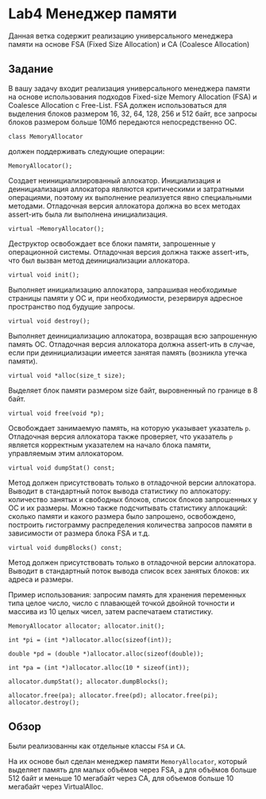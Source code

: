 # Lab4 Менеджер памяти

Данная ветка содержит реализацию универсального менеджера памяти на основе FSA (Fixed Size Allocation) и CA (Coalesce Allocation)

## Задание 

В вашу задачу входит реализация универсального менеджера памяти на основе использования подходов Fixed-size Memory Allocation (FSA) и Coalesce Allocation с Free-List. 
FSA должен использоваться для выделения блоков размером 16, 32, 64, 128, 256 и 512 байт, все запросы блоков размером больше 10Мб передаются непосредственно ОС.
```
class MemoryAllocator
```
должен поддерживать следующие операции:
```
MemoryAllocator();
```
Создает неинициализированный аллокатор. Инициализация и деинициализация аллокатора являются критическими и затратными операциями, поэтому их выполнение реализуется явно специальными методами. 
Отладочная версия аллокатора должна во всех методах assert-ить была ли выполнена инициализация.
```
virtual ~MemoryAllocator();
```
Деструктор освобождает все блоки памяти, запрошенные у операционной системы. 
Отладочная версия должна также assert-ить, что был вызван метод деинициализации аллокатора.
```
virtual void init();
```
Выполняет инициализацию аллокатора, запрашивая необходимые страницы памяти у ОС и, при необходимости, резервируя адресное пространство под будущие запросы.
```
virtual void destroy();
```
Выполняет деинициализацию аллокатора, возвращая всю запрошенную память ОС. 
Отладочная версия аллокатора должна assert-ить в случае, если при деинициализации имеется занятая память (возникла утечка памяти).
```
virtual void *alloc(size_t size);
```
Выделяет блок памяти размером size байт, выровненный по границе в 8 байт.
```
virtual void free(void *p);
```
Освобождает занимаемую память, на которую указывает указатель `p`. 
Отладочная версия аллокатора также проверяет, что указатель `p` является корректным указателем на начало блока памяти, управляемым этим аллокатором.
```
virtual void dumpStat() const;
```
Метод должен присутствовать только в отладочной версии аллокатора. 
Выводит в стандартный поток вывода статистику по аллокатору: количество занятых и свободных блоков, список блоков запрошенных у ОС и их размеры. Можно также подсчитывать статистику аллокаций: сколько памяти и какого размера было запрошено, освобождено, построить гистограмму распределения количества запросов памяти в зависимости от размера блока FSA и т.д.
```
virtual void dumpBlocks() const;
```
Метод должен присутствовать только в отладочной версии аллокатора. 
Выводит в стандартный поток вывода список всех занятых блоков: их адреса и размеры.

Пример использования: запросим память для хранения переменных типа целое число, число с плавающей точкой двойной точности и массива из 10 целых чисел, затем распечатаем статистику.
```
MemoryAllocator allocator; allocator.init();

int *pi = (int *)allocator.alloc(sizeof(int));

double *pd = (double *)allocator.alloc(sizeof(double));

int *pa = (int *)allocator.alloc(10 * sizeof(int));

allocator.dumpStat(); allocator.dumpBlocks();

allocator.free(pa); allocator.free(pd); allocator.free(pi); allocator.destroy();
```

## Обзор

Были реализованны как отдельные классы `FSA` и `CA`.

На их основе был сделан менеджер памяти `MemoryAllocator`, который выделяет память для малых объёмов через FSA, а для объёмов больше 512 байт и меньше 10 мегабайт через CA, для объемов больше 10 мегабайт через VirtualAlloc.
